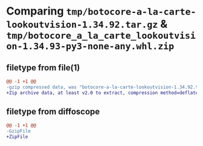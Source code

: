 # Comparing `tmp/botocore-a-la-carte-lookoutvision-1.34.92.tar.gz` & `tmp/botocore_a_la_carte_lookoutvision-1.34.93-py3-none-any.whl.zip`

## filetype from file(1)

```diff
@@ -1 +1 @@
-gzip compressed data, was "botocore-a-la-carte-lookoutvision-1.34.92.tar", last modified: Fri Apr 26 01:01:35 2024, max compression
+Zip archive data, at least v2.0 to extract, compression method=deflate
```

## filetype from diffoscope

```diff
@@ -1 +1 @@
-GzipFile
+ZipFile
```

